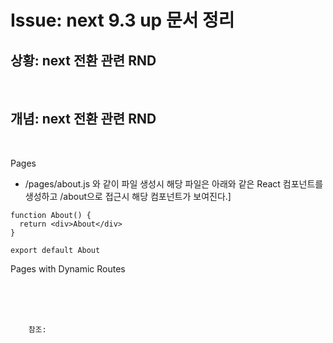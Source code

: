 <!--
author: Dailyscat
purpose: issue arrange
rules:
 (1) 헤더와 문단사이
    <br/>
    <br/>
 (2) 코드가 작성되는 부분은 >로 정리
 (3) 참조는 해당 내용 바로 아래
    <br/>
    <br/>
 (4) 명령어는 bold
 (5) 방안은 ## 안의 과정은 ###
-->

# Issue: next 9.3 up 문서 정리

## 상황: next 전환 관련 RND

<br/>

## 개념: next 전환 관련 RND

<br/>
  
Pages

- /pages/about.js 와 같이 파일 생성시 해당 파일은 아래와 같은 React 컴포넌트를 생성하고 /about으로 접근시 해당 컴포넌트가 보여진다.]

```
function About() {
  return <div>About</div>
}

export default About
```

Pages with Dynamic Routes



<br/>
<br/>
<br/>

        참조:

<br/>
